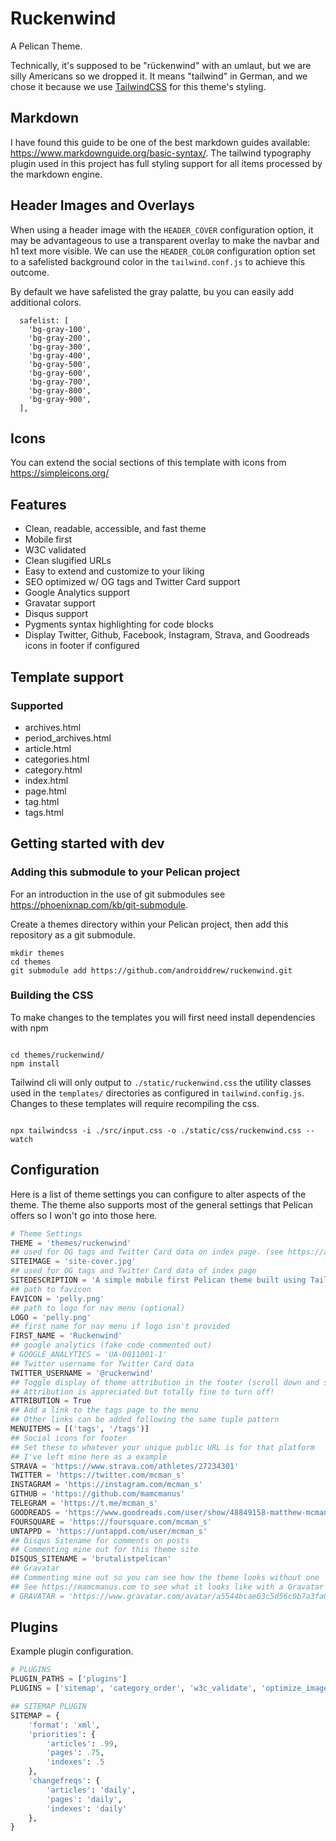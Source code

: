 # Ruckenwind

A Pelican Theme.

Technically, it's supposed to be "rückenwind" with an umlaut, but we are silly Americans so we dropped it. It means "tailwind" in German, and we chose it because we use [TailwindCSS](https://tailwindcss.com/) for this theme's styling.

## Markdown

I have found this guide to be one of the best markdown guides available: https://www.markdownguide.org/basic-syntax/. The tailwind typography plugin used in this project has full styling support for all items processed by the markdown engine.

## Header Images and Overlays

When using a header image with the `HEADER_COVER` configuration option, it may be advantageous to use a transparent overlay to make the navbar and h1 text more visible. We can use the `HEADER_COLOR` configuration option set to a safelisted background color in the `tailwind.conf.js` to achieve this outcome. 

By default we have safelisted the gray palatte, bu you can easily add additional colors.
```
  safelist: [
    'bg-gray-100',
    'bg-gray-200',
    'bg-gray-300',
    'bg-gray-400',
    'bg-gray-500',
    'bg-gray-600',
    'bg-gray-700',
    'bg-gray-800',
    'bg-gray-900',
  ],
```

## Icons

You can extend the social sections of this template with icons from https://simpleicons.org/

## Features

- Clean, readable, accessible, and fast theme
- Mobile first
- W3C validated
- Clean slugified URLs
- Easy to extend and customize to your liking
- SEO optimized w/ OG tags and Twitter Card support
- Google Analytics support
- Gravatar support
- Disqus support
- Pygments syntax highlighting for code blocks
- Display Twitter, Github, Facebook, Instagram, Strava, and Goodreads icons in footer if configured

## Template support

### Supported

- archives.html
- period_archives.html
- article.html
- categories.html
- category.html
- index.html
- page.html
- tag.html
- tags.html

## Getting started with dev

### Adding this submodule to your Pelican project

For an introduction in the use of git submodules see https://phoenixnap.com/kb/git-submodule.

Create a themes directory within your Pelican project, then add this repository as a git submodule.

```
mkdir themes
cd themes
git submodule add https://github.com/androiddrew/ruckenwind.git
```

### Building the CSS

To make changes to the templates you will first need install dependencies with npm

```

cd themes/ruckenwind/
npm install

```

Tailwind cli will only output to `./static/ruckenwind.css` the utility classes used in the `templates/` directories as configured in `tailwind.config.js`. Changes to these templates will require recompiling the css.

```

npx tailwindcss -i ./src/input.css -o ./static/css/ruckenwind.css --watch

```

## Configuration

Here is a list of theme settings you can configure to alter aspects of the theme. The theme also supports most of the general settings that Pelican offers so I won't go into those here.

```python
# Theme Settings
THEME = 'themes/ruckenwind'
## used for OG tags and Twitter Card data on index page. (see https://ahrefs.com/blog/open-graph-meta-tags/)
SITEIMAGE = 'site-cover.jpg'
## used for OG tags and Twitter Card data of index page
SITEDESCRIPTION = 'A simple mobile first Pelican theme built using TailwindCSS.'
## path to favicon
FAVICON = 'pelly.png'
## path to logo for nav menu (optional)
LOGO = 'pelly.png'
## first name for nav menu if logo isn't provided
FIRST_NAME = 'Ruckenwind'
## google analytics (fake code commented out)
# GOOGLE_ANALYTICS = 'UA-0011001-1'
## Twitter username for Twitter Card data
TWITTER_USERNAME = '@ruckenwind'
## Toggle display of theme attribution in the footer (scroll down and see)
## Attribution is appreciated but totally fine to turn off!
ATTRIBUTION = True
## Add a link to the tags page to the menu
## Other links can be added following the same tuple pattern
MENUITEMS = [('tags', '/tags')]
## Social icons for footer
## Set these to whatever your unique public URL is for that platform
## I've left mine here as a example
STRAVA = 'https://www.strava.com/athletes/27234301'
TWITTER = 'https://twitter.com/mcman_s'
INSTAGRAM = 'https://instagram.com/mcman_s'
GITHUB = 'https://github.com/mamcmanus'
TELEGRAM = 'https://t.me/mcman_s'
GOODREADS = 'https://www.goodreads.com/user/show/48849158-matthew-mcmanus'
FOURSQUARE = 'https://foursquare.com/mcman_s'
UNTAPPD = 'https://untappd.com/user/mcman_s'
## Disqus Sitename for comments on posts
## Commenting mine out for this theme site
DISQUS_SITENAME = 'brutalistpelican'
## Gravatar
## Commenting mine out so you can see how the theme looks without one
## See https://mamcmanus.com to see what it looks like with a Gravatar
# GRAVATAR = 'https://www.gravatar.com/avatar/a5544bcae63c5d56c0b7a3fa0ab5b295?s=256'
```

## Plugins

Example plugin configuration.

```python
# PLUGINS
PLUGIN_PATHS = ['plugins']
PLUGINS = ['sitemap', 'category_order', 'w3c_validate', 'optimize_images', 'gzip_cache']

## SITEMAP PLUGIN
SITEMAP = {
    'format': 'xml',
    'priorities': {
        'articles': .99,
        'pages': .75,
        'indexes': .5
    },
    'changefreqs': {
        'articles': 'daily',
        'pages': 'daily',
        'indexes': 'daily'
    },
}
```
